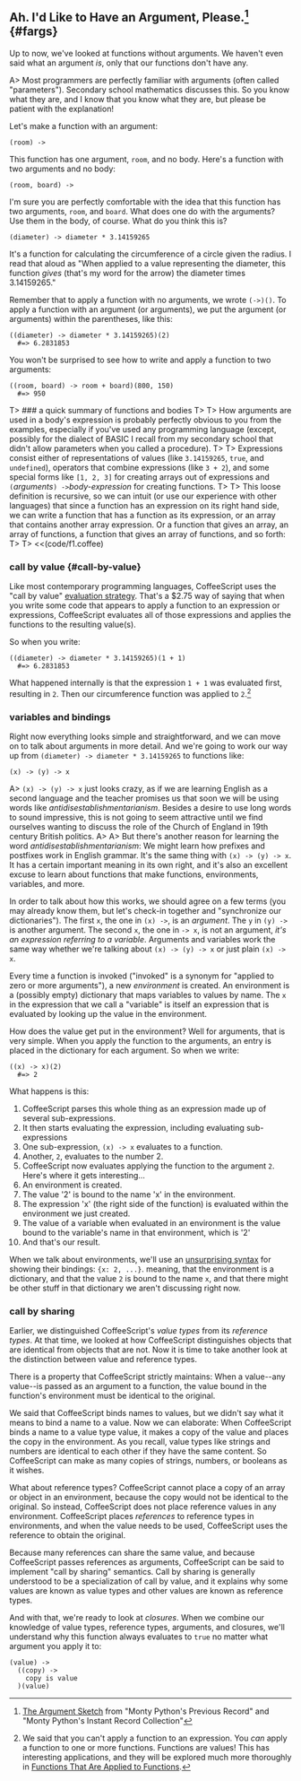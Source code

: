 
## Ah. I'd Like to Have an Argument, Please.[^mp] {#fargs}

[^mp]: [The Argument Sketch](http://www.mindspring.com/~mfpatton/sketch.htm) from "Monty Python's Previous Record" and "Monty Python's Instant Record Collection"

Up to now, we've looked at functions without arguments. We haven't even said what an argument *is*, only that our functions don't have any.

A> Most programmers are perfectly familiar with arguments (often called "parameters"). Secondary school mathematics discusses this. So you know what they are, and I know that you know what they are, but please be patient with the explanation!

Let's make a function with an argument:

    (room) ->
  
This function has one argument, `room`, and no body. Here's a function with two arguments and no body:

    (room, board) ->
  
I'm sure you are perfectly comfortable with the idea that this function has two arguments, `room`, and `board`. What does one do with the arguments? Use them in the body, of course. What do you think this is?

    (diameter) -> diameter * 3.14159265

It's a function for calculating the circumference of a circle given the radius. I read that aloud as "When applied to a value representing the diameter, this function *gives* (that's my word for the arrow) the diameter times 3.14159265."

Remember that to apply a function with no arguments, we wrote `(->)()`. To apply a function with an argument (or arguments), we put the argument (or arguments) within the parentheses, like this:

    ((diameter) -> diameter * 3.14159265)(2)
      #=> 6.2831853
      
You won't be surprised to see how to write and apply a function to two arguments:

    ((room, board) -> room + board)(800, 150)
      #=> 950
      
T> ### a quick summary of functions and bodies
T>
T> How arguments are used in a body's expression is probably perfectly obvious to you from the examples, especially if you've used any programming language (except, possibly for the dialect of BASIC I recall from my secondary school that didn't allow parameters when you called a procedure).
T>
T> Expressions consist either of representations of values (like `3.14159265`, `true`, and `undefined`), operators that combine expressions (like `3 + 2`), and some special forms like `[1, 2, 3]` for creating arrays out of expressions and `(`*arguments*`) ->`*body-expression* for creating functions.
T>
T> This loose definition is recursive, so we can intuit (or use our experience with other languages) that since a function has an expression on its right hand side, we can write a function that has a function as its expression, or an array that contains another array expression. Or a function that gives an array, an array of functions, a function that gives an array of functions, and so forth:
T>
T> <<(code/f1.coffee)

### call by value {#call-by-value}

Like most contemporary programming languages, CoffeeScript uses the "call by value" [evaluation strategy]. That's a $2.75 way of saying that when you write some code that appears to apply a function to an expression or expressions, CoffeeScript evaluates all of those expressions and applies the functions to the resulting value(s).

[evaluation strategy]: http://en.wikipedia.org/wiki/Evaluation_strategy

So when you write:

    ((diameter) -> diameter * 3.14159265)(1 + 1)
      #=> 6.2831853

What happened internally is that the expression `1 + 1` was evaluated first, resulting in `2`. Then our circumference function was applied to `2`.[^f2f]

[^f2f]: We said that you can't apply a function to an expression. You *can* apply a function to one or more functions. Functions are values! This has interesting applications, and they will be explored much more thoroughly in [Functions That Are Applied to Functions](#consumers).

### variables and bindings

Right now everything looks simple and straightforward, and we can move on to talk about arguments in more detail. And we're going to work our way up from `(diameter) -> diameter * 3.14159265` to functions like:

    (x) -> (y) -> x
    
A> `(x) -> (y) -> x` just looks crazy, as if we are learning English as a second language and the teacher promises us that soon we will be using words like *antidisestablishmentarianism*. Besides a desire to use long words to sound impressive, this is not going to seem attractive until we find ourselves wanting to discuss the role of the Church of England in 19th century British politics.
A>
A> But there's another reason for learning the word *antidisestablishmentarianism*: We might learn how prefixes and postfixes work in English grammar. It's the same thing with `(x) -> (y) -> x`. It has a certain important meaning in its own right, and it's also an excellent excuse to learn about functions that make functions, environments, variables, and more.
    
In order to talk about how this works, we should agree on a few terms (you may already know them, but let's check-in together and "synchronize our dictionaries"). The first `x`, the one in `(x) ->`, is an *argument*. The `y` in `(y) ->` is another argument. The second `x`, the one in `-> x`, is not an argument, *it's an expression referring to a variable*. Arguments and variables work the same way whether we're talking about `(x) -> (y) -> x`  or just plain `(x) -> x`.

Every time a function is invoked ("invoked" is a synonym for "applied to zero or more arguments"), a new *environment* is created. An environment is a (possibly empty) dictionary that maps variables to values by name. The `x` in the expression that we call a "variable" is itself an expression that is evaluated by looking up the value in the environment.

How does the value get put in the environment? Well for arguments, that is very simple. When you apply the function to the arguments, an entry is placed in the dictionary for each argument. So when we write:

    ((x) -> x)(2)
      #=> 2

What happens is this:

1. CoffeeScript parses this whole thing as an expression made up of several sub-expressions.
1. It then starts evaluating the expression, including evaluating sub-expressions
1. One sub-expression, `(x) -> x` evaluates to a function.
1. Another, `2`, evaluates to the number 2.
1. CoffeeScript now evaluates applying the function to the argument `2`. Here's where it gets interesting...
1. An environment is created.
1. The value '2' is bound to the name 'x' in the environment.
1. The expression 'x' (the right side of the function) is evaluated within the environment we just created.
1. The value of a variable when evaluated in an environment is the value bound to the variable's name in that environment, which is '2'
1. And that's our result.

When we talk about environments, we'll use an [unsurprising syntax][json] for showing their bindings: `{x: 2, ...}`. meaning, that the environment is a dictionary, and that the value `2` is bound to the name `x`, and that there might be other stuff in that dictionary we aren't discussing right now.

[json]: http://json.org/

### call by sharing

Earlier, we distinguished CoffeeScript's *value types* from its *reference types*. At that time, we looked at how CoffeeScript distinguishes objects that are identical from objects that are not. Now it is time to take another look at the distinction between value and reference types.

There is a property that CoffeeScript strictly maintains: When a value--any value--is passed as an argument to a function, the value bound in the function's environment must be identical to the original.

We said that CoffeeScript binds names to values, but we didn't say what it means to bind a name to a value. Now we can elaborate: When CoffeeScript binds a name to a value type value, it makes a copy of the value and places the copy in the environment. As you recall, value types like strings and numbers are identical to each other if they have the same content. So CoffeeScript can make as many copies of strings, numbers, or booleans as it wishes.

What about reference types? CoffeeScript cannot place a copy of an array or object in an environment, because the copy would not be identical to the original. So instead, CoffeeScript does not place reference values in any environment. CoffeeScript places *references* to reference types in environments, and when the value needs to be used, CoffeeScript uses the reference to obtain the original.

Because many references can share the same value, and because CoffeeScript passes references as arguments, CoffeeScript can be said to implement "call by sharing" semantics. Call by sharing is generally understood to be a specialization of call by value, and it explains why some values are known as value types and other values are known as reference types.

And with that, we're ready to look at *closures*. When we combine our knowledge of value types, reference types, arguments, and closures, we'll understand why this function always evaluates to `true` no matter what argument you apply it to:

    (value) ->
      ((copy) ->
        copy is value
      )(value)